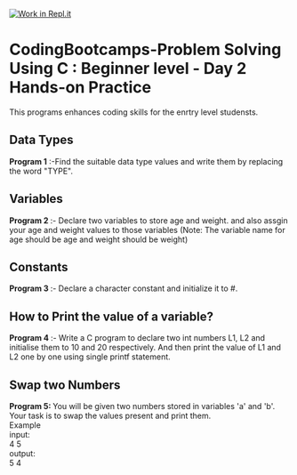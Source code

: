 [![Work in Repl.it](https://classroom.github.com/assets/work-in-replit-14baed9a392b3a25080506f3b7b6d57f295ec2978f6f33ec97e36a161684cbe9.svg)](https://classroom.github.com/online_ide?assignment_repo_id=4136974&assignment_repo_type=AssignmentRepo)
# CodingBootcamps-Problem Solving Using C : Beginner level - Day 2 Hands-on Practice 
This programs enhances coding skills for the enrtry level studensts.

<h2> Data Types </h2>
<b>Program 1</b> :-Find the suitable data type values and write them by replacing
the word &quot;TYPE&quot;.

<h2> Variables </h2>
<b> Program 2 </b> :- Declare two variables to store age and weight. and also assgin your age and weight values to those variables
(Note: The variable name for age should be age and weight should be
weight)

<h2> Constants </h2>
<b> Program 3 </b> :- Declare a character constant and initialize it to #.

<h2> How to Print the value of a variable? </h2>
<b> Program 4 </b> :- Write a C program to declare two int numbers L1, L2 and initialise them to
10 and 20 respectively. And then print the value of L1 and L2 one by one
using single printf statement.

<h2> Swap two Numbers </h2>
<p><b> Program 5:  </b>You will be given two numbers stored in variables 'a' and 'b'. Your task is to swap the values present and print them.<br>
Example<br>
input:<br>
 4 5<br>
output: <br>
 5 4<br>


